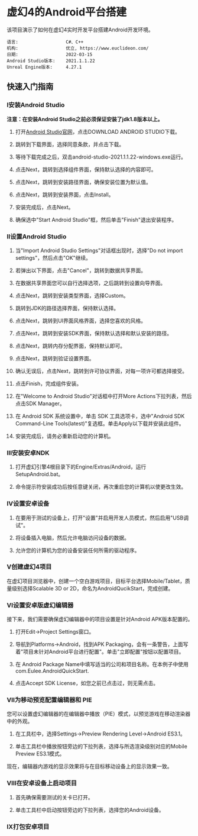 # 虚幻4的Android平台搭建
该项目演示了如何在虚幻4实时开发平台搭建Android开发环境。

```
语言:                  C#、C++
机构:                  优立, https://www.euclideon.com/
日期:                  2022-03-15
Android Studio版本:    2021.1.1.22
Unreal Engine版本:     4.27.1
```

## 快速入门指南
### Ⅰ安装Android Studio
__注意：在安装Android Studio之前必须保证安装了jdk1.8版本以上。__
1. 打开[Android Studio官网](https://developer.android.google.cn/studio/)，点击DOWNLOAD ANDROID STUDIO下载。

2. 跳转到下载界面，选择同意条款，并点击下载。

3. 等待下载完成之后，双击android-studio-2021.1.1.22-windows.exe运行。

4. 点击Next，跳转到选择组件界面，保持默认选择的内容即可。

5. 点击Next，跳转到安装路径界面，确保安装位置为默认值。

6. 点击Next，跳转到安装界面，点击Install。

7. 安装完成后，点击Next。

8. 确保选中"Start Android Studio"框，然后单击"Finish"退出安装程序。

### Ⅱ设置Android Studio 
1. 当"Import Android Studio Settings"对话框出现时，选择"Do not import settings"，然后点击"OK"继续。

2. 若弹出以下界面，点击"Cancel"，跳转到数据共享界面。

3. 在数据共享界面您可以自行选择选项，之后跳转到设置向导界面。

4. 点击Next，跳转到安装类型界面，选择Custom。

5. 跳转到JDK的路径选择界面，保持默认选择。

6. 点击Next，跳转到UI界面风格界面，选择您喜欢的风格。

7. 点击Next，跳转到安装SDK界面，保持默认选择和默认安装的路径。

8. 点击Next，跳转内存分配界面，保持默认即可。

9. 点击Next，跳转到验证设置界面。

10. 确认无误后，点击Next，跳转到许可协议界面，对每一项许可都选择接受。

11. 点击Finish，完成组件安装。

12. 在"Welcome to Android Studio"对话框中打开More Actions下拉列表，然后点击SDK Manager。

13. 在 Android SDK 系统设置中，单击 SDK 工具选项卡，选中"Android SDK Command-Line Tools(latest)"复选框。单击Apply以下载并安装此组件。

14. 安装完成后，请务必重新启动您的计算机。

### Ⅲ安装安卓NDK
1. 打开虚幻引擎4根目录下的Engine/Extras/Android，运行SetupAndroid.bat。

2. 命令提示符安装成功后按任意键关闭，再次重启您的计算机以使更改生效。

### Ⅳ设置安卓设备
1. 在要用于测试的设备上，打开"设置"并启用开发人员模式，然后启用"USB调试"。

2. 将设备插入电脑，然后允许电脑访问设备的数据。
 
3. 允许您的计算机为您的设备安装任何所需的驱动程序。

### Ⅴ创建虚幻4项目
在虚幻项目浏览器中，创建一个空白游戏项目，目标平台选择Mobile/Tablet，质量级别选择Scalable 3D or 2D，命名为AndroidQucikStart，完成创建。
### Ⅵ设置安卓版虚幻编辑器
接下来，我们需要确保虚幻编辑器中的项目设置是针对Android APK版本配置的。
1. 打开Edit->Project Settings窗口。

2. 导航到Platforms->Android，找到APK Packaging，会有一条警告，上面写着"项目未针对Android平台进行配置"。单击"立即配置"按钮以配置项目。

3. 在 Android Package Name中填写适当的公司和项目名称。在本例子中使用com.Eulee.AndroidQuickStart.

4. 点击Accept SDK License，如您之前已点击过，则无需点击。
### Ⅶ为移动预览配置编辑器和 PIE
您可以设置虚幻编辑器的在编辑器中播放（PIE）模式，以预览游戏在移动渲染器中的外观。
1. 在工具栏中，选择Settings->Preview Rendering Level->Android ES3.1。

2. 单击工具栏中播放按钮旁边的下拉列表，选择与所选渲染级别对应的Mobile Preview ES3.1模式。

现在，编辑器内游戏的显示效果将与在目标移动设备上的显示效果一致。
### Ⅷ在安卓设备上启动项目
1. 首先确保需要测试的关卡已打开。

2. 单击工具栏中启动按钮旁边的下拉列表，选择您的Android设备。
### Ⅸ打包安卓项目
